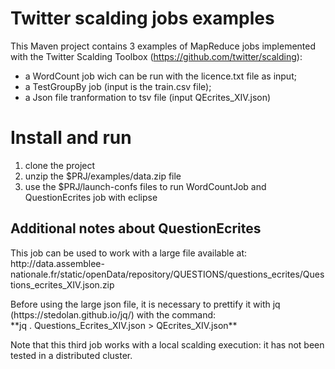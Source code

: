 # Twitter scalding jobs examples

This Maven project contains 3 examples of MapReduce jobs implemented with the Twitter Scalding Toolbox (https://github.com/twitter/scalding):
* a WordCount job wich can be run with the licence.txt file as input;
* a TestGroupBy job (input is the train.csv file);
* a Json file tranformation to tsv file (input QEcrites_XIV.json)

# Install and run

1. clone the project
2. unzip the $PRJ/examples/data.zip file
3. use the $PRJ/launch-confs files to run WordCountJob and QuestionEcrites job with eclipse

## Additional notes about QuestionEcrites
<p>This job can be used to work with a large file available at: <br>
http://data.assemblee-nationale.fr/static/openData/repository/QUESTIONS/questions_ecrites/Questions_ecrites_XIV.json.zip

<p>Before using the large json file, it is necessary to prettify it with jq (https://stedolan.github.io/jq/) with the command:<br>
**jq . Questions_Ecrites_XIV.json > QEcrites_XIV.json**

<p>Note that this third job works with a local scalding execution: it has not been tested in a distributed cluster.
